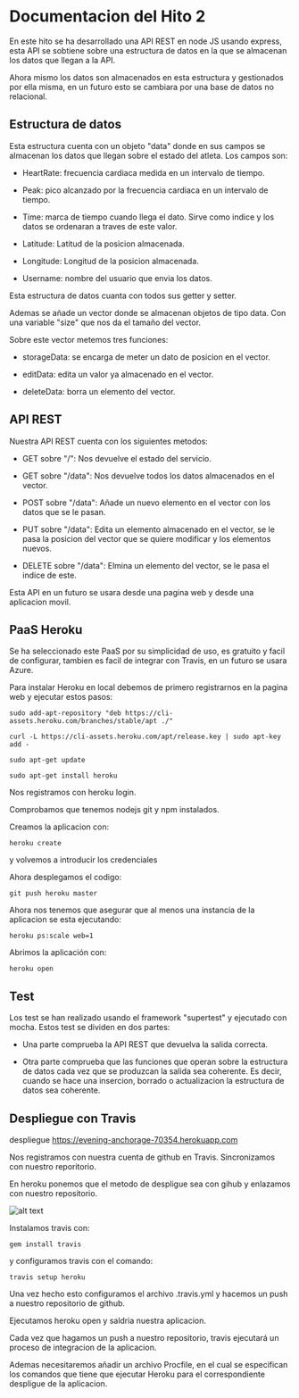 # Documentacion del Hito 2

En este hito se ha desarrollado una API REST en node JS usando express, esta API se sobtiene sobre una estructura de datos en la que se almacenan los datos que llegan a la API.

Ahora mismo los datos son almacenados en esta estructura y gestionados por ella misma, en un futuro esto se cambiara por una base de datos no relacional.

## Estructura de datos

Esta estructura cuenta con un objeto "data" donde en sus campos se almacenan los datos que llegan sobre el estado del atleta. Los campos son:

* HeartRate: frecuencia cardiaca medida en un intervalo de tiempo.

* Peak: pico alcanzado por la frecuencia cardiaca en un intervalo de tiempo.

* Time: marca de tiempo cuando llega el dato. Sirve como indice y los datos se ordenaran a traves de este valor.

* Latitude: Latitud de la posicion almacenada.

* Longitude: Longitud de la posicion almacenada.

* Username: nombre del usuario que envia los datos.

Esta estructura de datos cuanta con todos sus getter y setter.

Ademas se añade un vector donde se almacenan objetos de tipo data. Con una variable "size" que nos da el tamaño del vector.

Sobre este vector metemos tres funciones:

* storageData: se encarga de meter un dato de posicion en el vector.

* editData: edita un valor ya almacenado en el vector.

* deleteData: borra un elemento del vector.

## API REST

Nuestra API REST cuenta con los siguientes metodos:

* GET sobre "/": Nos devuelve el estado del servicio.

* GET sobre "/data": Nos devuelve todos los datos almacenados en el vector.

* POST sobre "/data": Añade un nuevo elemento en el vector con los datos que se le pasan.

* PUT sobre "/data": Edita un elemento almacenado en el vector, se le pasa la posicion del vector que se quiere modificar y los elementos nuevos.

* DELETE sobre "/data": Elmina un elemento del vector, se le pasa el indice de este.

Esta API en un futuro se usara desde una pagina web y desde una aplicacion movil.

## PaaS Heroku

Se ha seleccionado este PaaS por su simplicidad de uso, es gratuito y facil de configurar, tambien es facil de integrar con Travis, en un futuro se usara Azure.

Para instalar Heroku en local debemos de primero registrarnos en la pagina web y ejecutar estos pasos:

```sudo add-apt-repository "deb https://cli-assets.heroku.com/branches/stable/apt ./"```

``` curl -L https://cli-assets.heroku.com/apt/release.key | sudo apt-key add - ```

``` sudo apt-get update ```

``` sudo apt-get install heroku ```

Nos registramos con heroku login.

Comprobamos que tenemos nodejs git y npm instalados.

Creamos la aplicacion con:

``` heroku create ```

y volvemos a introducir los credenciales

Ahora desplegamos el codigo:

``` git push heroku master ```

Ahora nos tenemos que asegurar que al menos una instancia de la aplicacion se esta ejecutando:

``` heroku ps:scale web=1 ```

Abrimos la aplicación con:

``` heroku open ```

## Test

Los test se han realizado usando el framework "supertest" y ejecutado con mocha. Estos test se dividen en dos partes:

* Una parte comprueba la API REST que devuelva la salida correcta.

* Otra parte comprueba que las funciones que operan sobre la estructura de datos cada vez que se produzcan la salida sea coherente. Es decir, cuando se hace una insercion, borrado o actualizacion la estructura de datos sea coherente.

## Despliegue con Travis

despliegue https://evening-anchorage-70354.herokuapp.com

Nos registramos con nuestra cuenta de github en Travis. Sincronizamos con nuestro reporitorio.

En heroku ponemos que el metodo de despligue sea con gihub y enlazamos con nuestro repositorio.

![alt text](./img/deploy.png)


Instalamos travis con:

``` gem install travis ```

y configuramos travis con el comando:

``` travis setup heroku ```

Una vez hecho esto configuramos el archivo .travis.yml y hacemos un push a nuestro repositorio de github.

Ejecutamos heroku open y saldria nuestra aplicacion.

Cada vez que hagamos un push a nuestro repositorio, travis ejecutará un proceso de integracion de la aplicacion.

Ademas necesitaremos añadir un archivo Procfile, en el cual se especifican los comandos que tiene que ejecutar Heroku para el correspondiente despligue de la aplicacion.
